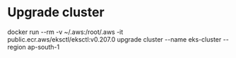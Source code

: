 # Upgrade cluster 

docker run --rm -v ~/.aws:/root/.aws -it public.ecr.aws/eksctl/eksctl:v0.207.0  upgrade cluster --name eks-cluster --region ap-south-1
